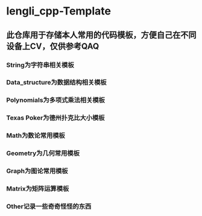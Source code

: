 # lengli_cpp-Template

## 此仓库用于存储本人常用的代码模板，方便自己在不同设备上CV，仅供参考QAQ

### String为字符串相关模板
### Data_structure为数据结构相关模板
### Polynomials为多项式乘法相关模板
### Texas Poker为德州扑克比大小模板
### Math为数论常用模板
### Geometry为几何常用模板
### Graph为图论常用模板
### Matrix为矩阵运算模板
### Other记录一些奇奇怪怪的东西
